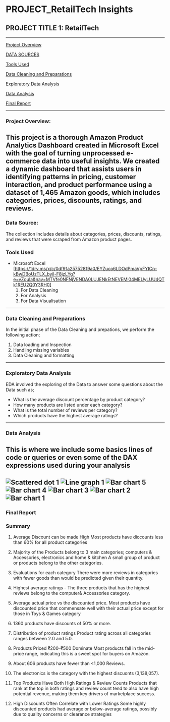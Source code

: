 #   PROJECT_RetailTech Insights
##  PROJECT TITLE 1: RetailTech
---
[Project Overview](#project-overview)

[DATA SOURCES](#data-sources)

[Tools Used](#tools-used)

[Data Cleaning and Preparations](#data-cleaning-and-preparations)

[Exploratory Data Analysis](#exploratory-data-analysis)

[Data Analysis](#data-analysis)

[Final Report](#final-report)

---
### Project Overview: 
This project is a thorough Amazon Product Analytics Dashboard created in Microsoft Excel with the goal of turning unprocessed e-commerce data into useful insights.  We created a dynamic dashboard that assists users in identifying patterns in pricing, customer interaction, and product performance using a dataset of 1,465 Amazon goods, which includes categories, prices, discounts, ratings, and reviews.
---
### Data Source: 
The collection includes details about categories, prices, discounts, ratings, and reviews that were scraped from Amazon product pages.
### Tools Used
- Microsoft Excel [https://1drv.ms/x/c/0df91a25752819a0/EYZuco6LDOdPmaVpFYICn-kBwDBoUzTLX_byil-F8jzLYg?e=vZouIa&nav=MTVfe0NFNjVENDA0LUJENkEtNEVEMi04MEUyLUU4QTk1REU2Q0Y3RH0]
  1. For Data Cleaning
  2. For Analysis
  3. For Data Visualisation
---
### Data Cleaning and Preparations
In the initial phase of the Data Cleaning and prepations, we perform the following action;
1. Data loading and Inspection
2. Handling missing variables
3. Data Cleaning and formatting
---
### Exploratory Data Analysis
EDA involved the exploring of the Data to answer some questions about the Data such as;
- What is the average discount percentage by product category?
- How many products are listed under each category?
- What is the total number of reviews per category?
- Which products have the highest average ratings?
---
### Data Analysis
This is where we include some basics lines of code or queries or even some of the DAX expressions used during your analysis
---
![Scattered dot 1](https://github.com/user-attachments/assets/8c1f133e-41ee-4f99-9f63-34cd8c04c53b)
![Line graph 1](https://github.com/user-attachments/assets/10c9a35e-95e6-4e39-b4db-f25ab75f4d20)
![Bar chart 5](https://github.com/user-attachments/assets/edc057e7-bc42-47f1-ab79-1e0524d58355)
![Bar chart 4](https://github.com/user-attachments/assets/e9790b39-b314-4311-83d0-682f7314cfa6)
![Bar chart 3](https://github.com/user-attachments/assets/240ffeb9-6eac-40ea-9e7f-120b606af38b)
![Bar chart 2](https://github.com/user-attachments/assets/01d574e6-95f6-4db4-9cec-575a5b60dfa9)
![Bar chart 1](https://github.com/user-attachments/assets/a8c143e7-ac2b-4e35-a1d6-0bc004c0421a)
---
### Final Report
### Summary
1. Average Discount can be made High
   Most products have diccounts less than 60% for all product categories

2. Majority of the Products belong to 3 main categories; computers & Accessories, electronics and home & kitchen
  A small group of product or products belong to the other categories.

3. Evaluations for each category
   There were more reviews in categories with fewer goods than would be predicted given their quantity.

4.  Highest average ratings - The three products that has the highest reviews belong to the computer& Accessories category.

5.  Average actual price vs the discounted price. 
    Most products have discounted price that commensate well with their actual price except for those in Toys & Games category

6. 1360 products have discounts of 50% or more.

7. Distribution of product ratings
   Product rating across all categories ranges between 2.0 and 5.0.

8. Products Priced ₹200–₹500 Dominate
   Most products fall in the mid-price range, indicating this is a sweet spot for buyers on Amazon.
   
9. About 606 products have fewer than <1,000 Reviews.

10. The electronics is the category with the highest discuonts (3,138,057).
    
11. Top Products Have Both High Ratings & Review Counts
   Products that rank at the top in both ratings and review count tend to also have high potential revenue, making them key drivers of marketplace success.

12. High Discounts Often Correlate with Lower Ratings
   Some highly discounted products had average or below-average ratings, possibly due to quality concerns or clearance strategies

